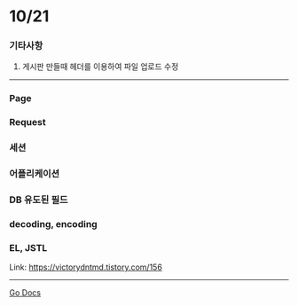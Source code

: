 10/21
===

### 기타사항

1. 게시판 만들때 헤더를 이용하여 파일 업로드 수정


---

### Page

### Request

### 세션

### 어플리케이션

### DB 유도된 필드

### decoding, encoding

### EL, JSTL

Link: https://victorydntmd.tistory.com/156

---

[Go Docs](https://github.com/MristerWing/PrivateProject/tree/master/5.MVC/Docs)  